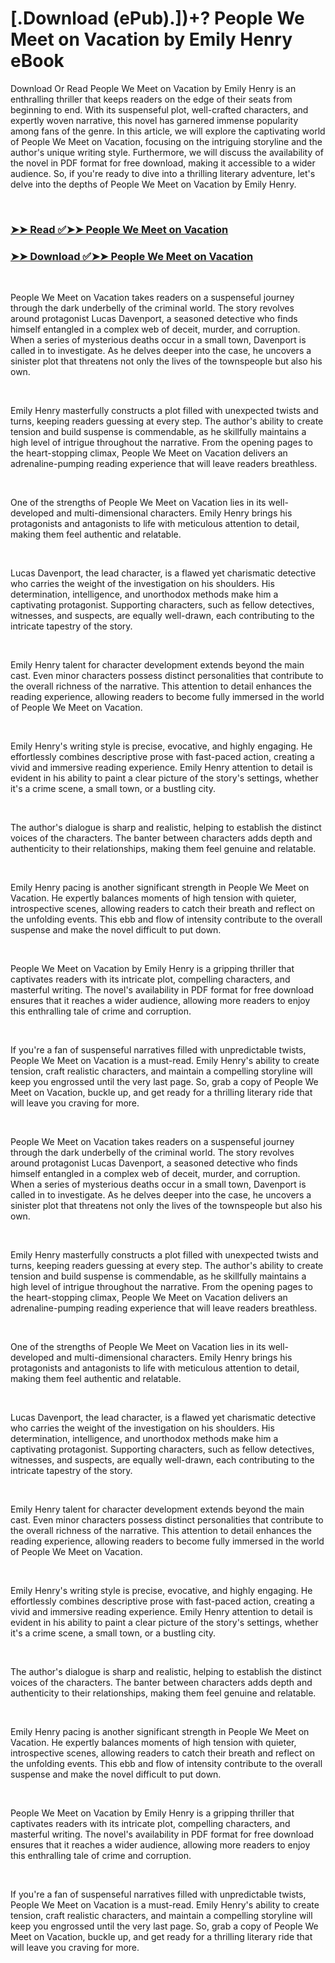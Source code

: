 # [.Download (ePub).])+? People We Meet on Vacation by Emily Henry eBook

<p>Download Or Read People We Meet on Vacation by Emily Henry is an enthralling thriller that keeps readers on the edge of their seats from beginning to end. With its suspenseful plot, well-crafted characters, and expertly woven narrative, this novel has garnered immense popularity among fans of the genre. In this article, we will explore the captivating world of People We Meet on Vacation, focusing on the intriguing storyline and the author's unique writing style. Furthermore, we will discuss the availability of the novel in PDF format for free download, making it accessible to a wider audience. So, if you're ready to dive into a thrilling literary adventure, let's delve into the depths of People We Meet on Vacation by Emily Henry.</p>
<p>&nbsp;</p>

### [➤➤ Read ✅➤➤ People We Meet on Vacation](https://pdf2worldwide.blogspot.com/id/54985743)

### [➤➤ Download ✅➤➤ People We Meet on Vacation](https://pdf2worldwide.blogspot.com/id/54985743)

<p>&nbsp;</p>
<p>People We Meet on Vacation takes readers on a suspenseful journey through the dark underbelly of the criminal world. The story revolves around protagonist Lucas Davenport, a seasoned detective who finds himself entangled in a complex web of deceit, murder, and corruption. When a series of mysterious deaths occur in a small town, Davenport is called in to investigate. As he delves deeper into the case, he uncovers a sinister plot that threatens not only the lives of the townspeople but also his own.</p>
<p>&nbsp;</p>
<p>Emily Henry masterfully constructs a plot filled with unexpected twists and turns, keeping readers guessing at every step. The author's ability to create tension and build suspense is commendable, as he skillfully maintains a high level of intrigue throughout the narrative. From the opening pages to the heart-stopping climax, People We Meet on Vacation delivers an adrenaline-pumping reading experience that will leave readers breathless.</p>
<p>&nbsp;</p>
<p>One of the strengths of People We Meet on Vacation lies in its well-developed and multi-dimensional characters. Emily Henry brings his protagonists and antagonists to life with meticulous attention to detail, making them feel authentic and relatable.</p>
<p>&nbsp;</p>
<p>Lucas Davenport, the lead character, is a flawed yet charismatic detective who carries the weight of the investigation on his shoulders. His determination, intelligence, and unorthodox methods make him a captivating protagonist. Supporting characters, such as fellow detectives, witnesses, and suspects, are equally well-drawn, each contributing to the intricate tapestry of the story.</p>
<p>&nbsp;</p>
<p>Emily Henry talent for character development extends beyond the main cast. Even minor characters possess distinct personalities that contribute to the overall richness of the narrative. This attention to detail enhances the reading experience, allowing readers to become fully immersed in the world of People We Meet on Vacation.</p>
<p>&nbsp;</p>
<p>Emily Henry's writing style is precise, evocative, and highly engaging. He effortlessly combines descriptive prose with fast-paced action, creating a vivid and immersive reading experience. Emily Henry attention to detail is evident in his ability to paint a clear picture of the story's settings, whether it's a crime scene, a small town, or a bustling city.</p>
<p>&nbsp;</p>
<p>The author's dialogue is sharp and realistic, helping to establish the distinct voices of the characters. The banter between characters adds depth and authenticity to their relationships, making them feel genuine and relatable.</p>
<p>&nbsp;</p>
<p>Emily Henry pacing is another significant strength in People We Meet on Vacation. He expertly balances moments of high tension with quieter, introspective scenes, allowing readers to catch their breath and reflect on the unfolding events. This ebb and flow of intensity contribute to the overall suspense and make the novel difficult to put down.</p>
<p>&nbsp;</p>
<p>People We Meet on Vacation by Emily Henry is a gripping thriller that captivates readers with its intricate plot, compelling characters, and masterful writing. The novel's availability in PDF format for free download ensures that it reaches a wider audience, allowing more readers to enjoy this enthralling tale of crime and corruption.</p>
<p>&nbsp;</p>
<p>If you're a fan of suspenseful narratives filled with unpredictable twists, People We Meet on Vacation is a must-read. Emily Henry's ability to create tension, craft realistic characters, and maintain a compelling storyline will keep you engrossed until the very last page. So, grab a copy of People We Meet on Vacation, buckle up, and get ready for a thrilling literary ride that will leave you craving for more.</p>
<p>&nbsp;</p>
<p>People We Meet on Vacation takes readers on a suspenseful journey through the dark underbelly of the criminal world. The story revolves around protagonist Lucas Davenport, a seasoned detective who finds himself entangled in a complex web of deceit, murder, and corruption. When a series of mysterious deaths occur in a small town, Davenport is called in to investigate. As he delves deeper into the case, he uncovers a sinister plot that threatens not only the lives of the townspeople but also his own.</p>
<p>&nbsp;</p>
<p>Emily Henry masterfully constructs a plot filled with unexpected twists and turns, keeping readers guessing at every step. The author's ability to create tension and build suspense is commendable, as he skillfully maintains a high level of intrigue throughout the narrative. From the opening pages to the heart-stopping climax, People We Meet on Vacation delivers an adrenaline-pumping reading experience that will leave readers breathless.</p>
<p>&nbsp;</p>
<p>One of the strengths of People We Meet on Vacation lies in its well-developed and multi-dimensional characters. Emily Henry brings his protagonists and antagonists to life with meticulous attention to detail, making them feel authentic and relatable.</p>
<p>&nbsp;</p>
<p>Lucas Davenport, the lead character, is a flawed yet charismatic detective who carries the weight of the investigation on his shoulders. His determination, intelligence, and unorthodox methods make him a captivating protagonist. Supporting characters, such as fellow detectives, witnesses, and suspects, are equally well-drawn, each contributing to the intricate tapestry of the story.</p>
<p>&nbsp;</p>
<p>Emily Henry talent for character development extends beyond the main cast. Even minor characters possess distinct personalities that contribute to the overall richness of the narrative. This attention to detail enhances the reading experience, allowing readers to become fully immersed in the world of People We Meet on Vacation.</p>
<p>&nbsp;</p>
<p>Emily Henry's writing style is precise, evocative, and highly engaging. He effortlessly combines descriptive prose with fast-paced action, creating a vivid and immersive reading experience. Emily Henry attention to detail is evident in his ability to paint a clear picture of the story's settings, whether it's a crime scene, a small town, or a bustling city.</p>
<p>&nbsp;</p>
<p>The author's dialogue is sharp and realistic, helping to establish the distinct voices of the characters. The banter between characters adds depth and authenticity to their relationships, making them feel genuine and relatable.</p>
<p>&nbsp;</p>
<p>Emily Henry pacing is another significant strength in People We Meet on Vacation. He expertly balances moments of high tension with quieter, introspective scenes, allowing readers to catch their breath and reflect on the unfolding events. This ebb and flow of intensity contribute to the overall suspense and make the novel difficult to put down.</p>
<p>&nbsp;</p>
<p>People We Meet on Vacation by Emily Henry is a gripping thriller that captivates readers with its intricate plot, compelling characters, and masterful writing. The novel's availability in PDF format for free download ensures that it reaches a wider audience, allowing more readers to enjoy this enthralling tale of crime and corruption.</p>
<p>&nbsp;</p>
<p>If you're a fan of suspenseful narratives filled with unpredictable twists, People We Meet on Vacation is a must-read. Emily Henry's ability to create tension, craft realistic characters, and maintain a compelling storyline will keep you engrossed until the very last page. So, grab a copy of People We Meet on Vacation, buckle up, and get ready for a thrilling literary ride that will leave you craving for more.</p>
<p>&nbsp;</p>

